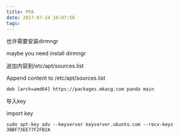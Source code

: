 ```yaml
---
title: PPA
date: 2017-07-24 16:07:50
tags:
---
```


也许需要安装dirmngr

maybe you need install dirmngr


追加内容到/etc/apt/sources.list

Append content to /etc/apt/sources.list

```
deb [arch=amd64] https://packages.mkacg.com panda main 

```

导入key 

import key

```
sudo apt-key adv --keyserver keyserver.ubuntu.com --recv-keys 3BBF73EE77F2FB2A
```